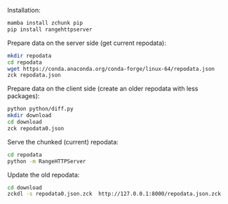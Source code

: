 Installation:

```bash
mamba install zchunk pip
pip install rangehttpserver
```

Prepare data on the server side (get current repodata):

```bash
mkdir repodata
cd repodata
wget https://conda.anaconda.org/conda-forge/linux-64/repodata.json
zck repodata.json
```

Prepare data on the client side (create an older repodata with less packages):
```bash
python python/diff.py
mkdir download
cd download
zck repodata0.json
```

Serve the chunked (current) repodata:
```bash
cd repodata
python -m RangeHTTPServer
```

Update the old repodata:
```bash
cd download
zckdl -s repodata0.json.zck  http://127.0.0.1:8000/repodata.json.zck
```
